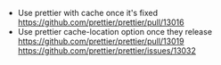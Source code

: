 - Use prettier with cache once it's fixed https://github.com/prettier/prettier/pull/13016
- Use prettier cache-location option once they release https://github.com/prettier/prettier/pull/13019 https://github.com/prettier/prettier/issues/13032
